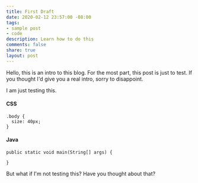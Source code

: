 ```yaml
---
title: First Draft
date: 2020-02-12 23:57:00 -08:00
tags:
- sample post
- code
description: Learn how to do this
comments: false
share: true
layout: post
---
```


Hello, this is an intro to this blog. For the most part, this post is just to test. If you thought I'd give you a real intro, sorry to disappoint.

I am just testing this.

#### CSS

    .body {
      size: 40px;
    }

#### Java

    public static void main(String[] args) {
      
    }

But what if I'm not testing this? Have you thought about that?